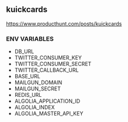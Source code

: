 ## kuickcards
https://www.producthunt.com/posts/kuickcards

### ENV VARIABLES
* DB_URL
* TWITTER_CONSUMER_KEY
* TWITTER_CONSUMER_SECRET
* TWITTER_CALLBACK_URL
* BASE_URL
* MAILGUN_DOMAIN
* MAILGUN_SECRET
* REDIS_URL
* ALGOLIA_APPLICATION_ID
* ALGOLIA_INDEX
* ALGOLIA_MASTER_API_KEY